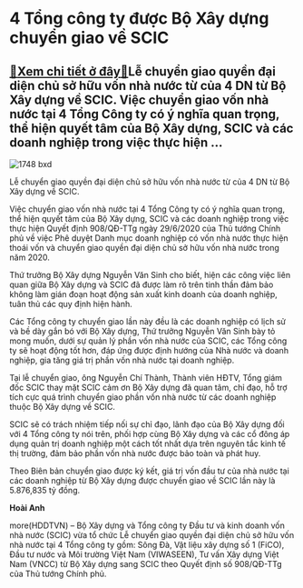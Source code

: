 4 Tổng công ty được Bộ Xây dựng chuyển giao về SCIC
===================================================

[:gift:Xem chi tiết ở đây:gift:](https://hddtvn.com/4-tong-cong-ty-duoc-bo-xay-dung-chuyen-giao-ve-scic/)Lễ chuyển giao quyền đại diện chủ sở hữu vốn nhà nước từ của 4 DN từ Bộ Xây dựng về SCIC. Việc chuyển giao vốn nhà nước tại 4 Tổng Công ty có ý nghĩa quan trọng, thể hiện quyết tâm của Bộ Xây dựng, SCIC và các doanh nghiệp trong việc thực hiện …
-----------------------------------------------------------------------------------------------------------------------------------------------------------------------------------------------------------------------------------------------------





![1748 bxd](https://haiquanonline.com.vn/stores/news_dataimages/hienntt/092020/01/15/1748_BXD.jpg?rt=20200901160152 "SCIC")


Lễ chuyển giao quyền đại diện chủ sở hữu vốn nhà nước từ của 4 DN từ Bộ Xây dựng về SCIC.



Việc chuyển giao vốn nhà nước tại 4 Tổng Công ty có ý nghĩa quan trọng, thể hiện quyết tâm của Bộ Xây dựng, SCIC và các doanh nghiệp trong việc thực hiện Quyết định 908/QĐ-TTg ngày 29/6/2020 của Thủ tướng Chính phủ về việc Phê duyệt Danh mục doanh nghiệp có vốn nhà nước thực hiện thoái vốn và chuyển giao quyền đại diện chủ sở hữu vốn nhà nước trong năm 2020.


Thứ trưởng Bộ Xây dựng Nguyễn Văn Sinh cho biết, hiện các công việc liên quan giữa Bộ Xây dựng và SCIC đã được làm rõ trên tinh thần đảm bảo không làm gián đoạn hoạt động sản xuất kinh doanh của doanh nghiệp, tuân thủ các quy định hiện hành.


Các Tổng công ty chuyển giao lần này đều là các doanh nghiệp có lịch sử và bề dày gắn bó với Bộ Xây dựng, Thứ trưởng Nguyễn Văn Sinh bày tỏ mong muốn, dưới sự quản lý phần vốn nhà nước của SCIC, các Tổng công ty sẽ hoạt động tốt hơn, đáp ứng được định hướng của Nhà nước và doanh nghiệp, gia tăng giá trị phần vốn nhà nước tại doanh nghiệp.


Tại lễ chuyển giao, ông Nguyễn Chí Thành, Thành viên HĐTV, Tổng giám đốc SCIC thay mặt SCIC cảm ơn Bộ Xây dựng đã quan tâm, chỉ đạo, hỗ trợ tích cực quá trình chuyển giao phần vốn nhà nước từ các doanh nghiệp thuộc Bộ Xây dựng về SCIC.


SCIC sẽ có trách nhiệm tiếp nối sự chỉ đạo, lãnh đạo của Bộ Xây dựng đối với 4 Tổng công ty nói trên, phối hợp cùng Bộ Xây dựng và các cổ đông áp dụng quản trị doanh nghiệp một cách tốt nhất dựa trên nguyên tắc kinh tế thị trường, đảm bảo phần vốn nhà nước được bảo toàn và phát huy.


Theo Biên bản chuyển giao được ký kết, giá trị vốn đầu tư của nhà nước tại các doanh nghiệp từ Bộ Xây dựng được chuyển giao về SCIC lần này là 5.876,835 tỷ đồng.




**Hoài Anh**



more(HDDTVN) – Bộ Xây dựng và Tổng công ty Đầu tư và kinh doanh vốn nhà nước (SCIC) vừa tổ chức Lễ chuyển giao quyền đại diện chủ sở hữu vốn nhà nước tại 4 Tổng công ty gồm: Sông Đà, Vật liệu xây dựng số 1 (FiCO), Đầu tư nước và Môi trường Việt Nam (VIWASEEN), Tư vấn Xây dựng Việt Nam (VNCC) từ Bộ Xây dựng sang SCIC theo Quyết định số 908/QĐ-TTg của Thủ tướng Chính phủ.

